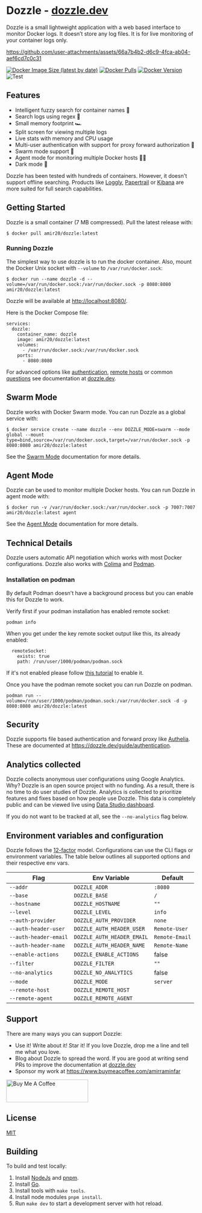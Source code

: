# Dozzle - [dozzle.dev](https://dozzle.dev/)

Dozzle is a small lightweight application with a web based interface to monitor Docker logs. It doesn’t store any log files. It is for live monitoring of your container logs only.

https://github.com/user-attachments/assets/66a7b4b2-d6c9-4fca-ab04-aef6cd7c0c31

[![Docker Image Size (latest by date)](https://img.shields.io/docker/image-size/amir20/dozzle)](https://hub.docker.com/r/amir20/dozzle/)
[![Docker Pulls](https://img.shields.io/docker/pulls/amir20/dozzle.svg)](https://hub.docker.com/r/amir20/dozzle/)
[![Docker Version](https://img.shields.io/docker/v/amir20/dozzle?sort=semver)](https://hub.docker.com/r/amir20/dozzle/)
![Test](https://github.com/amir20/dozzle/workflows/Test/badge.svg)

## Features

- Intelligent fuzzy search for container names 🤖
- Search logs using regex 🔦
- Small memory footprint 🏎
- Split screen for viewing multiple logs
- Live stats with memory and CPU usage
- Multi-user authentication with support for proxy forward authorization 🚨
- Swarm mode support 🐳
- Agent mode for monitoring multiple Docker hosts 🕵️‍♂️
- Dark mode 🌙

Dozzle has been tested with hundreds of containers. However, it doesn't support offline searching. Products like [Loggly](https://www.loggly.com), [Papertrail](https://papertrailapp.com) or [Kibana](https://www.elastic.co/products/kibana) are more suited for full search capabilities.

## Getting Started

Dozzle is a small container (7 MB compressed). Pull the latest release with:

    $ docker pull amir20/dozzle:latest

### Running Dozzle

The simplest way to use dozzle is to run the docker container. Also, mount the Docker Unix socket with `--volume` to `/var/run/docker.sock`:

    $ docker run --name dozzle -d --volume=/var/run/docker.sock:/var/run/docker.sock -p 8080:8080 amir20/dozzle:latest

Dozzle will be available at [http://localhost:8080/](http://localhost:8080/).

Here is the Docker Compose file:

    services:
      dozzle:
        container_name: dozzle
        image: amir20/dozzle:latest
        volumes:
          - /var/run/docker.sock:/var/run/docker.sock
        ports:
          - 8080:8080

For advanced options like [authentication](https://dozzle.dev/guide/authentication), [remote hosts](https://dozzle.dev/guide/remote-hosts) or common [questions](https://dozzle.dev/guide/faq) see documentation at [dozzle.dev](https://dozzle.dev/guide/getting-started).

## Swarm Mode

Dozzle works with Docker Swarm mode. You can run Dozzle as a global service with:

    $ docker service create --name dozzle --env DOZZLE_MODE=swarm --mode global --mount type=bind,source=/var/run/docker.sock,target=/var/run/docker.sock -p 8080:8080 amir20/dozzle:latest

See the [Swarm Mode](https://dozzle.dev/guide/swarm-mode) documentation for more details.

## Agent Mode

Dozzle can be used to monitor multiple Docker hosts. You can run Dozzle in agent mode with:

    $ docker run -v /var/run/docker.sock:/var/run/docker.sock -p 7007:7007 amir20/dozzle:latest agent

See the [Agent Mode](https://dozzle.dev/guide/agent-mode) documentation for more details.

## Technical Details

Dozzle users automatic API negotiation which works with most Docker configurations. Dozzle also works with [Colima](https://github.com/abiosoft/colima) and [Podman](https://podman.io/).

### Installation on podman

By default Podman doesn't have a background process but you can enable this for Dozzle to work.

Verify first if your podman installation has enabled remote socket:

```
podman info
```

When you get under the key remote socket output like this, its already enabled:

```
  remoteSocket:
    exists: true
    path: /run/user/1000/podman/podman.sock
```

If it's not enabled please follow [this tutorial](https://github.com/containers/podman/blob/main/docs/tutorials/socket_activation.md) to enable it.

Once you have the podman remote socket you can run Dozzle on podman.

```
podman run --volume=/run/user/1000/podman/podman.sock:/var/run/docker.sock -d -p 8080:8080 amir20/dozzle:latest
```

## Security

Dozzle supports file based authentication and forward proxy like [Authelia](https://www.authelia.com/). These are documented at https://dozzle.dev/guide/authentication.

## Analytics collected

Dozzle collects anonymous user configurations using Google Analytics. Why? Dozzle is an open source project with no funding. As a result, there is no time to do user studies of Dozzle. Analytics is collected to prioritize features and fixes based on how people use Dozzle. This data is completely public and can be viewed live using [ Data Studio dashboard](https://datastudio.google.com/s/naeIu0MiWsY).

If you do not want to be tracked at all, see the `--no-analytics` flag below.

## Environment variables and configuration

Dozzle follows the [12-factor](https://12factor.net/) model. Configurations can use the CLI flags or environment variables. The table below outlines all supported options and their respective env vars.

| Flag                  | Env Variable               | Default        |
| --------------------- | -------------------------- | -------------- |
| `--addr`              | `DOZZLE_ADDR`              | `:8080`        |
| `--base`              | `DOZZLE_BASE`              | `/`            |
| `--hostname`          | `DOZZLE_HOSTNAME`          | `""`           |
| `--level`             | `DOZZLE_LEVEL`             | `info`         |
| `--auth-provider`     | `DOZZLE_AUTH_PROVIDER`     | `none`         |
| `--auth-header-user`  | `DOZZLE_AUTH_HEADER_USER`  | `Remote-User`  |
| `--auth-header-email` | `DOZZLE_AUTH_HEADER_EMAIL` | `Remote-Email` |
| `--auth-header-name`  | `DOZZLE_AUTH_HEADER_NAME`  | `Remote-Name`  |
| `--enable-actions`    | `DOZZLE_ENABLE_ACTIONS`    | false          |
| `--filter`            | `DOZZLE_FILTER`            | `""`           |
| `--no-analytics`      | `DOZZLE_NO_ANALYTICS`      | false          |
| `--mode`              | `DOZZLE_MODE`              | `server`       |
| `--remote-host`       | `DOZZLE_REMOTE_HOST`       |                |
| `--remote-agent`      | `DOZZLE_REMOTE_AGENT`      |                |

## Support

There are many ways you can support Dozzle:

- Use it! Write about it! Star it! If you love Dozzle, drop me a line and tell me what you love.
- Blog about Dozzle to spread the word. If you are good at writing send PRs to improve the documentation at [dozzle.dev](https://dozzle.dev/)
- Sponsor my work at https://www.buymeacoffee.com/amirraminfar

<a href="https://www.buymeacoffee.com/amirraminfar" target="_blank"><img src="https://cdn.buymeacoffee.com/buttons/v2/default-yellow.png" alt="Buy Me A Coffee" style="height: 60px !important;width: 217px !important;" ></a>

## License

[MIT](LICENSE)

## Building

To build and test locally:

1. Install [NodeJs](https://nodejs.org/en/download/) and [pnpm](https://pnpm.io/installation).
2. Install [Go](https://go.dev/doc/install).
3. Install tools with `make tools`.
4. Install node modules `pnpm install`.
5. Run `make dev` to start a development server with hot reload.
